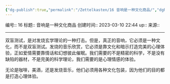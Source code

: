 ```yaml
---
{"dg-publish":true,"permalink":"/Zettelkasten/16 音响是一种文化商品/","dgPassFrontmatter":true}
---
```


编号:: 16
标题:: 音响是一种文化商品
创建时间:: 2023-03-10 22:44
up:: 
来源:: 

---

双盲测试，是对发烧玄学理论的一种打击。但是，真正的音响，它必须是一种文化，而不是双盲测试。发烧的音乐欣赏，它必须是靠文化和暗示打造完美的心理体验，正如爱情需要靠情话和幻想彼此催眠。我们需要的不是精密的科学，不是没有缺陷的器材，不是完美的科学理论，我们需要的是心理情感的体验。

无论是咖啡，美酒，还是发烧音乐，他们必须用各种文化包装，因为他们的目的都是打造心理体验。

